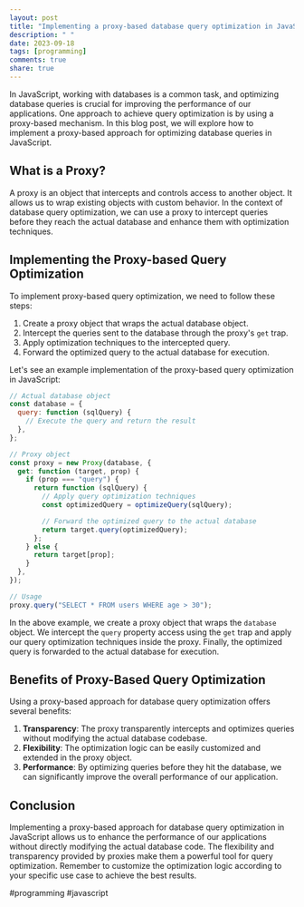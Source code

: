 ```yaml
---
layout: post
title: "Implementing a proxy-based database query optimization in JavaScript"
description: " "
date: 2023-09-18
tags: [programming]
comments: true
share: true
---
```


In JavaScript, working with databases is a common task, and optimizing database queries is crucial for improving the performance of our applications. One approach to achieve query optimization is by using a proxy-based mechanism. In this blog post, we will explore how to implement a proxy-based approach for optimizing database queries in JavaScript.

## What is a Proxy?

A proxy is an object that intercepts and controls access to another object. It allows us to wrap existing objects with custom behavior. In the context of database query optimization, we can use a proxy to intercept queries before they reach the actual database and enhance them with optimization techniques.

## Implementing the Proxy-based Query Optimization

To implement proxy-based query optimization, we need to follow these steps:

1. Create a proxy object that wraps the actual database object.
2. Intercept the queries sent to the database through the proxy's `get` trap.
3. Apply optimization techniques to the intercepted query.
4. Forward the optimized query to the actual database for execution.

Let's see an example implementation of the proxy-based query optimization in JavaScript:

```javascript
// Actual database object
const database = {
  query: function (sqlQuery) {
    // Execute the query and return the result
  },
};

// Proxy object
const proxy = new Proxy(database, {
  get: function (target, prop) {
    if (prop === "query") {
      return function (sqlQuery) {
        // Apply query optimization techniques
        const optimizedQuery = optimizeQuery(sqlQuery);

        // Forward the optimized query to the actual database
        return target.query(optimizedQuery);
      };
    } else {
      return target[prop];
    }
  },
});

// Usage
proxy.query("SELECT * FROM users WHERE age > 30");
```

In the above example, we create a proxy object that wraps the `database` object. We intercept the `query` property access using the `get` trap and apply our query optimization techniques inside the proxy. Finally, the optimized query is forwarded to the actual database for execution.

## Benefits of Proxy-Based Query Optimization

Using a proxy-based approach for database query optimization offers several benefits:

1. **Transparency**: The proxy transparently intercepts and optimizes queries without modifying the actual database codebase.
2. **Flexibility**: The optimization logic can be easily customized and extended in the proxy object.
3. **Performance**: By optimizing queries before they hit the database, we can significantly improve the overall performance of our application.

## Conclusion

Implementing a proxy-based approach for database query optimization in JavaScript allows us to enhance the performance of our applications without directly modifying the actual database code. The flexibility and transparency provided by proxies make them a powerful tool for query optimization. Remember to customize the optimization logic according to your specific use case to achieve the best results.

#programming #javascript